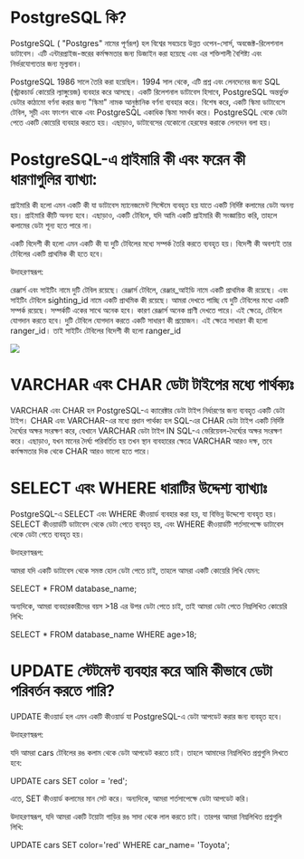 <h1>PostgreSQL কি?</h1>

<p>PostgreSQL ( "Postgres" নামের পূর্ণরূপ) হল বিশ্বের সবচেয়ে উন্নত ওপেন-সোর্স, অবজেক্ট-রিলেশনাল ডাটাবেস। এটি এন্টারপ্রাইজ-স্তরের কর্মক্ষমতার জন্য ডিজাইন করা হয়েছে এবং এর শক্তিশালী বৈশিষ্ট্য এবং নির্ভরযোগ্যতার জন্য মূল্যবান। 
</p>
<p>PostgreSQL 1986 সালে তৈরি করা হয়েছিল। 1994 সাল থেকে, এটি প্রশ্ন এবং লেনদেনের জন্য SQL (স্ট্রাকচার্ড কোয়েরি ল্যাঙ্গুয়েজ) ব্যবহার করে আসছে। একটি রিলেশনাল ডাটাবেস হিসাবে, PostgreSQL অন্তর্ভুক্ত ডেটার কাঠামো বর্ণনা করার জন্য "স্কিমা" নামক আনুষ্ঠানিক বর্ণনা ব্যবহার করে। বিশেষ করে, একটি স্কিমা ডাটাবেসে টেবিল, সূচী এবং ফাংশন থাকে এবং PostgreSQL একাধিক স্কিমা সমর্থন করে। PostgreSQL থেকে ডেটা পেতে একটি কোয়েরি ব্যবহার করতে হয়। এছাড়াও, ডাটাবেসের যেকোনো হেরফের করাকে লেনদেন বলা হয়।
</p>




<h1>PostgreSQL-এ প্রাইমারি কী এবং ফরেন কী ধারণাগুলির ব্যাখ্যা:</h1>

<p>প্রাইমারি কী হলো এমন একটি কী যা ডাটাবেস ম্যানেজমেন্ট সিস্টেমে ব্যবহৃত হয় যাতে একটি নির্দিষ্ট কলামের ডেটা অনন্য হয়। প্রাইমারি কীটি অনন্য হবে। এছাড়াও, একটি টেবিলে, যদি আমি একটি প্রাইমারি কী সংজ্ঞায়িত করি, তাহলে কলামের ডেটা শূন্য হতে পারে না।
</p>
<p>একটি বিদেশী কী হলো এমন একটি কী যা দুটি টেবিলের মধ্যে সম্পর্ক তৈরি করতে ব্যবহৃত হয়। বিদেশী কী অবশ্যই তার টেবিলের একটি প্রাথমিক কী হতে হবে।
</p>

<p>উদাহরণস্বরূপ:</p>
<p>রেঞ্জার্স এবং সাইটিং নামে দুটি টেবিল রয়েছে। রেঞ্জার্স টেবিলে, রেঞ্জার_আইডি নামে একটি প্রাথমিক কী রয়েছে। এবং সাইটিং টেবিলে sighting_id নামে একটি প্রাথমিক কী রয়েছে। আমরা দেখতে পাচ্ছি যে দুটি টেবিলের মধ্যে একটি সম্পর্ক রয়েছে। সম্পর্কটি একের সাথে অনেক হবে। কারণ রেঞ্জার্স অনেক প্রাণী দেখতে পারে। এই ক্ষেত্রে, টেবিলে যোগদান করতে হবে। দুটি টেবিলে যোগদান করতে একটি সাধারণ কী প্রয়োজন। এই ক্ষেত্রে সাধারণ কী হলো ranger_id। তাই সাইটিং টেবিলের বিদেশী কী হলো ranger_id
</p>

<img src="https://i.ibb.co/mVRd0zzd/Whats-App-Image-2025-05-26-at-17-25-25-ba27e91e.jpg"/>





<h1>VARCHAR এবং CHAR ডেটা টাইপের মধ্যে পার্থক্যঃ</h1>

<p>VARCHAR এবং CHAR হল PostgreSQL-এ ক্যারেক্টার ডেটা টাইপ নির্ধারণের জন্য ব্যবহৃত একটি ডেটা টাইপ। CHAR এবং VARCHAR-এর মধ্যে প্রধান পার্থক্য হল SQL-এর CHAR ডেটা টাইপ একটি নির্দিষ্ট দৈর্ঘ্যের অক্ষর সংরক্ষণ করে, যেখানে VARCHAR ডেটা টাইপ IN SQL-এ ভেরিয়েবল-দৈর্ঘ্যের অক্ষর সংরক্ষণ করে। এছাড়াও, যখন মানের দৈর্ঘ্য পরিবর্তিত হয় তখন স্থান ব্যবহারের ক্ষেত্রে VARCHAR আরও দক্ষ, তবে কর্মক্ষমতার দিক থেকে CHAR আরও ভালো হতে পারে।
</p>




<h1>SELECT এবং WHERE ধারাটির উদ্দেশ্য ব্যাখ্যাঃ</h1>

<p>PostgreSQL-এ SELECT এবং WHERE কীওয়ার্ড ব্যবহার করা হয়, যা বিভিন্ন উদ্দেশ্যে ব্যবহৃত হয়। SELECT কীওয়ার্ডটি ডাটাবেস থেকে ডেটা পেতে ব্যবহৃত হয়, এবং WHERE কীওয়ার্ডটি শর্তসাপেক্ষে ডাটাবেস থেকে ডেটা পেতে ব্যবহৃত হয়।
</p>
<p>উদাহরণস্বরূপ:</p>

<p>আমরা যদি একটি ডাটাবেস থেকে সমস্ত হোল ডেটা পেতে চাই, তাহলে আমরা একটি কোয়েরি লিখি যেমন:

SELECT * FROM database_name;

অন্যদিকে, আমরা ব্যবহারকারীদের বয়স >18 এর উপর ডেটা পেতে চাই, তাই আমরা ডেটা পেতে নিম্নলিখিত কোয়েরি লিখি:


SELECT * FROM database_name
       WHERE age>18;</p>






<h1>UPDATE স্টেটমেন্ট ব্যবহার করে আমি কীভাবে ডেটা পরিবর্তন করতে পারি?</h1>

<p>UPDATE কীওয়ার্ড হল এমন একটি কীওয়ার্ড যা PostgreSQL-এ ডেটা আপডেট করার জন্য ব্যবহৃত হবে।

উদাহরণস্বরূপ:

যদি আমরা cars টেবিলের রঙ কলাম থেকে ডেটা আপডেট করতে চাই। তাহলে আমাদের নিম্নলিখিত প্রশ্নগুলি লিখতে হবে:

UPDATE cars SET color = 'red';

এতে, SET কীওয়ার্ড কলামের মান সেট করে। অন্যদিকে, আমরা শর্তসাপেক্ষে ডেটা আপডেট করি।

উদাহরণস্বরূপ, যদি আমরা একটি টয়োটা গাড়ির রঙ সাদা থেকে লাল করতে চাই। তারপর আমরা নিম্নলিখিত প্রশ্নগুলি লিখি:

UPDATE cars SET color='red' WHERE car_name= 'Toyota';</p>

 
